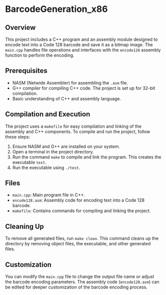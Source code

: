 # BarcodeGeneration_x86

## Overview
This project includes a C++ program and an assembly module designed to encode text into a Code 128 barcode and save it as a bitmap image. The `main.cpp` handles file operations and interfaces with the `encode128` assembly function to perform the encoding.

## Prerequisites
- NASM (Netwide Assembler) for assembling the `.asm` file.
- G++ compiler for compiling C++ code. The project is set up for 32-bit compilation.
- Basic understanding of C++ and assembly language.

## Compilation and Execution
The project uses a `makefile` for easy compilation and linking of the assembly and C++ components. To compile and run the project, follow these steps:

1. Ensure NASM and G++ are installed on your system.
2. Open a terminal in the project directory.
3. Run the command `make` to compile and link the program. This creates the executable `test`.
4. Run the executable using `./test`.

## Files
- `main.cpp`: Main program file in C++.
- `encode128.asm`: Assembly code for encoding text into a Code 128 barcode.
- `makefile`: Contains commands for compiling and linking the project.

## Cleaning Up
To remove all generated files, run `make clean`. This command cleans up the directory by removing object files, the executable, and other generated files.

## Customization
You can modify the `main.cpp` file to change the output file name or adjust the barcode encoding parameters. The assembly code (`encode128.asm`) can be edited for deeper customization of the barcode encoding process.
